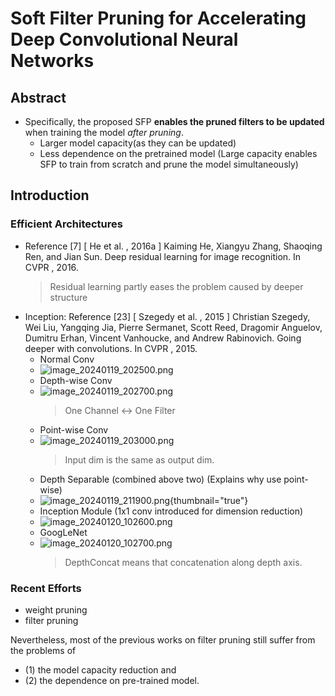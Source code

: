 # Soft Filter Pruning for Accelerating Deep Convolutional Neural Networks

## Abstract

- Specifically, the proposed SFP **enables the pruned filters to be updated** when training the model _after pruning_.
  - Larger model capacity(as they can be updated)
  - Less dependence on the pretrained model (Large capacity enables SFP to train from scratch and prune the model simultaneously)

## Introduction

### Efficient Architectures
- Reference [7] [ He et al. , 2016a ] Kaiming  He,  Xiangyu  Zhang,  Shaoqing Ren, and Jian Sun. Deep residual learning for image recognition. In CVPR , 2016.
  > Residual learning partly eases the problem caused by deeper structure
- Inception: Reference [23] [ Szegedy et al. , 2015 ] Christian Szegedy, Wei Liu, Yangqing Jia,  Pierre  Sermanet,  Scott  Reed,  Dragomir  Anguelov, Dumitru  Erhan,  Vincent  Vanhoucke,  and  Andrew  Rabinovich. Going deeper with convolutions. In CVPR , 2015.
  - Normal Conv
  - ![image_20240119_202500.png](image_20240119_202500.png)
  - Depth-wise Conv 
  - ![image_20240119_202700.png](image_20240119_202700.png)
    > One Channel <-> One Filter
  - Point-wise Conv
  - ![image_20240119_203000.png](image_20240119_203000.png)
    > Input dim is the same as output dim.
  - Depth Separable (combined above two) (Explains why use point-wise)
  - ![image_20240119_211900.png](image_20240119_211900.png){thumbnail="true"}
  - Inception Module (1x1 conv introduced for dimension reduction)
  - ![image_20240120_102600.png](image_20240120_102600.png)
  - GoogLeNet
  - ![image_20240120_102700.png](image_20240120_102700.png)
    > DepthConcat means that concatenation along depth axis.
    > 
    > <a href="https://hacktildawn.com/2016/09/25/inception-modules-explained-and-implemented/"></a>

### Recent Efforts
- weight pruning
- filter pruning

Nevertheless, most of the previous works on filter pruning 
still suffer from the problems of 
- (1) the model capacity reduction and 
- (2) the dependence on pre-trained model.





